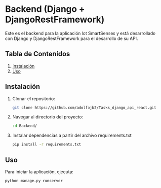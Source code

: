 # Backend (Django + DjangoRestFramework)
Este es el backend para la aplicación Iot SmartSenses y está desarrollado con Django y DjangoRestFramework para el desarrollo de su API. 

## Tabla de Contenidos
1. [Instalación](#instalación)
2. [Uso](#uso)

## Instalación
1. Clonar el repositorio:
   ```bash
   git clone https://github.com/adolfojb2/Tasks_django_api_react.git
   ```

2. Navegar al directorio del proyecto:
    ```bash
    cd Backend/
    ```
    
3. Instalar dependencias a partir del archivo requirements.txt
    ```bash
    pip install -r requirements.txt
    ```

## Uso
Para iniciar la aplicación, ejecuta:
   ```bash
   python manage.py runserver
   ```